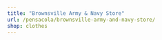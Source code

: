 ```yaml
---
title: "Brownsville Army & Navy Store"
url: /pensacola/brownsville-army-and-navy-store/
shop: clothes
---
```


